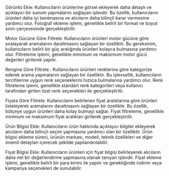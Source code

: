 Görüntü Ekle: Kullanıcıların ürünlerine görsel ekleyerek daha detaylı ve açıklayıcı bir sunum yapmalarını sağlayan işlevdir. Bu özellik, kullanıcıların ürünleri daha iyi tanıtmasına ve alıcıların daha bilinçli karar vermesine yardımcı olur. Fotoğraf ekleme işlemi, genellikle belirli bir format ve boyut sınırı çerçevesinde gerçekleştirilir.

Motor Gücüne Göre Filtrele: Kullanıcıların ürünleri motor gücüne göre sıralayarak aramalarını daraltmasını sağlayan bir özelliktir. Bu gereksinim, kullanıcıların belirli bir güç aralığında ürünleri kolayca bulmasına yardımcı olur. Filtreleme işlemi, genellikle minimum ve maksimum motor gücü değerleri girilerek yapılır.

Rengine Göre Filtrele : Kullanıcıların ürünleri renklerine göre kategorize ederek arama yapmalarını sağlayan bir özelliktir. Bu işlevsellik, kullanıcıların tercihlerine uygun renk seçeneklerini hızlıca bulmalarına yardımcı olur. Renk filtreleme işlemi, genellikle standart renk kategorileri veya kullanıcı tarafından girilen özel renk seçenekleri ile gerçekleştirilir.

Fiyata Göre Filtrele: Kullanıcıların belirlenen fiyat aralıklarına göre ürünleri listeleyerek aramalarını daraltmasını sağlayan bir özelliktir. Bu özellik, bütçeye uygun ürünleri daha kolay bulmayı sağlar. Fiyat filtreleme, genellikle minimum ve maksimum fiyat aralıkları girilerek gerçekleştirilir.

Ürün Bilgisi Ekle: Kullanıcıların ürün hakkında açıklayıcı bilgiler ekleyerek alıcıların daha bilinçli seçim yapmasına yardımcı olan bir özelliktir. Ürün bilgisi ekleme süreci, ürünün markası, modeli, teknik özellikleri ve diğer önemli detayları içerecek şekilde yapılandırılabilir.

Fiyat Bilgisi Ekle: Kullanıcıların ürünleri için fiyat bilgisi belirleyerek alıcıların daha net bir değerlendirme yapmasına olanak tanıyan işlevdir. Fiyat ekleme işlemi, genellikle belirli bir para birimi ile yapılır ve gerektiğinde indirim veya kampanya seçenekleri de sunulabilir.
